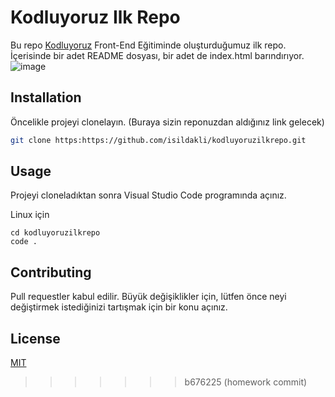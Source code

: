 # Kodluyoruz Ilk Repo
Bu repo [Kodluyoruz](https://www.kodluyoruz.org/) Front-End Eğitiminde oluşturduğumuz ilk repo. İçerisinde bir adet README dosyası, bir adet de index.html barındırıyor.
![image](images/picture.png)
## Installation
Öncelikle projeyi clonelayın. (Buraya sizin reponuzdan aldığınız link gelecek)
```bash
git clone https:https://github.com/isildakli/kodluyoruzilkrepo.git
```
## Usage
Projeyi cloneladıktan sonra Visual Studio Code programında açınız.

Linux için
```linux
cd kodluyoruzilkrepo
code .
```

## Contributing
Pull requestler kabul edilir. Büyük değişiklikler için, lütfen önce neyi değiştirmek istediğinizi tartışmak için bir konu açınız.
## License
[MIT](https://choosealicense.com/licenses/mit/)
>>>>>>> b676225 (homework commit)
